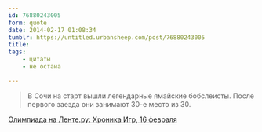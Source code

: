 ```yaml
---
id: 76880243005
form: quote
date: 2014-02-17 01:08:34
tumblr: https://untitled.urbansheep.com/post/76880243005
title: 
tags:
    - цитаты
    - не остана

---
```


<blockquote>
В Сочи на старт вышли легендарные ямайские бобслеисты. После первого заезда они занимают 30-е место из 30.
</blockquote>

<a href="http://sochi.lenta.ru/chronicles/febsixteen/#to-c13823">Олимпиада на Ленте.ру: Хроника Игр, 16 февраля</a>
